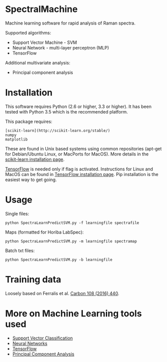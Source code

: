 # SpectralMachine
Machine learning software for rapid analysis of Raman spectra.

Supported algorithms:
 - Support Vector Machine - SVM
 - Neural Network -  multi-layer perceptron (MLP)
 - TensorFlow

Additional multivariate analysis:
- Principal component analysis

Installation
=============

This software requires Python (2.6 or higher, 3.3 or higher). It has been tested with Python 3.5 which is the recommended platform.

This package requires:

    [scikit-learn](http://scikit-learn.org/stable/)
    numpy
    matplotlib 

These are found in Unix based systems using common repositories (apt-get for Debian/Ubuntu Linux, or MacPorts for MacOS). More details in the [scikit-learn installation page](http://scikit-learn.org/stable/install.html).

[TensorFlow](https://github.com/tensorflow/tensorflow) is needed only if flag is activated. Instructions for Linux and MacOS can be found in [TensorFlow installation page](https://www.tensorflow.org/versions/r0.11/get_started/os_setup.html). Pip installation is the easiest way to get going.


Usage
======

Single files: 
  
    python SpectraLearnPredictSVM.py -f learningfile spectrafile 

Maps (formatted for Horiba LabSpec): 
  
    python SpectraLearnPredictSVM.py -m learningfile spectramap 

Batch txt files:

    python SpectraLearnPredictSVM.py -b learningfile 


Training data
=============
Loosely based on Ferralis et al. [Carbon 108 (2016) 440](http://dx.doi.org/10.1016/j.carbon.2016.07.039).


More on Machine Learning tools used
====================================

- [Support Vector Classification](http://scikit-learn.org/stable/modules/generated/sklearn.svm.SVC.html)
- [Neural Networks](http://scikit-learn.org/stable/modules/neural_networks_supervised.html)
- [TensorFlow](https://www.tensorflow.org/)
- [Principal Component Analysis](http://scikit-learn.org/stable/modules/generated/sklearn.decomposition.PCA.html)

